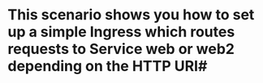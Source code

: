 # This scenario shows you how to set up a simple Ingress which routes requests to Service web or web2 depending on the HTTP URI#

